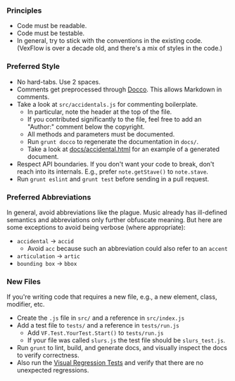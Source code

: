 ### Principles

* Code must be readable.
* Code must be testable.
* In general, try to stick with the conventions in the existing code. (VexFlow is over a decade old, and there's a mix of styles in the code.)

### Preferred Style

* No hard-tabs. Use 2 spaces.
* Comments get preprocessed through [Docco](http://jashkenas.github.io/docco/). This allows Markdown in comments.
* Take a look at `src/accidentals.js` for commenting boilerplate.
   * In particular, note the header at the top of the file.
   * If you contributed significantly to the file, feel free to add an "Author:" comment below the copyright.
   * All methods and parameters must be documented.
   * Run `grunt docco` to regenerate the documentation in `docs/`.
   * Take a look at [docs/accidental.html](http://www.vexflow.com/docs/accidental.html) for an example of a generated document.
* Respect API boundaries. If you don't want your code to break, don't reach into its internals. E.g., prefer `note.getStave()` to `note.stave`.
* Run `grunt eslint` and `grunt test` before sending in a pull request.

### Preferred Abbreviations

In general, avoid abbreviations like the plague. Music already has ill-defined semantics and abbreviations only further obfuscate meaning. But here are some exceptions to avoid being verbose (where appropriate):

* `accidental` -> `accid`
  * Avoid `acc` because such an abbreviation could also refer to an `accent`
* `articulation` -> `artic`
* `bounding box` -> `bbox`

### New Files

If you're writing code that requires a new file, e.g., a new element, class, modifier, etc.

* Create the `.js` file in `src/` and a reference in `src/index.js`
* Add a test file to `tests/` and a reference in `tests/run.js`
  * Add `VF.Test.YourTest.Start()` to `tests/run.js`
  * If your file was called `slurs.js` the test file should be `slurs_test.js`.
* Run `grunt` to lint, build, and generate docs, and visually inspect the docs to verify correctness.
* Also run the [Visual Regression Tests](https://github.com/0xfe/vexflow/wiki/Visual-Regression-Tests) and verify that there are no unexpected regressions.